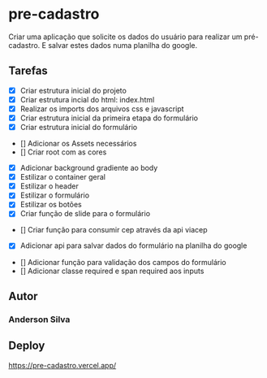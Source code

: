 # pre-cadastro
Criar uma aplicação que solicite os dados do usuário para realizar um pré-cadastro. E salvar estes dados numa planilha do google.


## Tarefas 

- [X] Criar estrutura inicial do projeto
- [X] Criar estrutura incial do html: index.html
- [X] Realizar os imports dos arquivos css e javascript
- [X] Criar estrutura inicial da primeira etapa do formulário
- [X] Criar estrutura inicial do formulário
- [] Adicionar os Assets necessários
- [] Criar root com as cores
- [X] Adicionar background gradiente ao body
- [X] Estilizar o container geral
- [X] Estilizar o header
- [X] Estilizar o formulário
- [X] Estilizar os botões
- [X] Criar função de slide para o formulário
- [] Criar função para consumir cep através da api viacep
- [X] Adicionar api para salvar dados do formulário na planilha do google
- [] Adicionar função para validação dos campos do formulário
- [] Adicionar classe required e span required aos inputs

## Autor
### Anderson Silva

## Deploy 
https://pre-cadastro.vercel.app/
